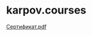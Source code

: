 # karpov.courses
[Сертификат.pdf](https://github.com/Tsokur23/karpov.courses/files/10677849/default.pdf)
